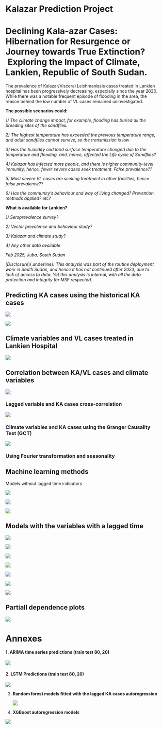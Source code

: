 # Kalazar Prediction Project

# Declining Kala-azar Cases: Hibernation for Resurgence or Journey towards True Extinction?  Exploring the Impact of Climate, Lankien, Republic of South Sudan. 

The prevalence of Kalazar/Visceral Leishmaniasis cases treated in Lankien hospital has been progressively decreasing, especially since the year 2020. While there was a notable frequent episode of flooding in the area, the reason behind the low number of VL cases remained uninvestigated.

**The possible scenarios could:**

*1) The climate change impact, for example, flooding has buried all the breeding sites of the sandflies.*

*2) The highest temperature has exceeded the previous temperature range, and adult sandflies cannot survive, so the transmission is low*

*3) Has the humidity and land surface temperature changed due to the temperature and flooding, and, hence, affected the Life cycle of Sandflies?*

*4) Kalazar has infected more people, and there is higher community-level immunity; hence, fewer severe cases seek treatment. False prevalence??*

*5) Most severe VL cases are seeking treatment in other facilities, hence false prevalence??*

*6) Has the community’s behaviour and way of living changed? Prevention methods applied? etc?*

**What is available for Lankien?**

*1) Seroprevalence survey?*

*2) Vector prevalence and behaviour study?*

*3) Kalazar and climate study?*

*4) Any other data available*

*Feb 2025, Juba, South Sudan*

[*Disclosure*]{.underline}*: This analysis was part of the routine deployment work in South Sudan, and hence it has not continued after 2023, due to lack of access to data. Yet this analysis is internal, with all the data protection and integrity for MSF respected.*

## Predicting KA cases using the historical KA cases 

![](images/paste-1.png)

![](images/paste-2.png)

## Climate variables and VL cases treated in Lankien Hospital

![](images/paste-3.png)

## Correlation between KA/VL cases and climate variables 

![](images/paste-4.png)

### Lagged variable and KA cases cross-correlation

![](images/paste-5.png)

### Climate variables and KA cases using the Granger Causality Test (GCT)

![](images/paste-6.png)

### Using Fourier transformation and seasonality

## Machine learning methods

Models without lagged time indicators

![](images/paste-8.png)

![](images/paste-9.png)

![](images/paste-10.png)

## Models with the variables with a lagged time

![](images/paste-11.png)

![](images/paste-12.png)

![](images/paste-13.png)

![](images/paste-14.png)

![](images/paste-15.png)

![](images/paste-16.png)

![](images/paste-17.png)

## **Partiall dependence plots** 

![](images/paste-20.png)

# Annexes 

#### 1. ARIMA time series predictions (train test 80, 20) 

![](images/paste-21.png)

#### 2. LSTM Predictions (train test 80, 20)

![](images/paste-22.png)

3.  **Random forest models fitted with the lagged KA cases autoregression**

    ![](images/paste-23.png)

4.  **XGBoost autoregression models**

![](images/paste-24.png)
